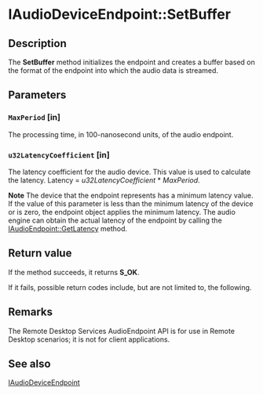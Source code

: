 # IAudioDeviceEndpoint::SetBuffer

## Description

The **SetBuffer** method initializes the endpoint and creates a buffer based on the format of the endpoint into which the audio data is streamed.

## Parameters

### `MaxPeriod` [in]

The processing time, in
100-nanosecond units, of the audio endpoint.

### `u32LatencyCoefficient` [in]

The latency coefficient for the audio device. This value is used to calculate the latency. Latency = *u32LatencyCoefficient* * *MaxPeriod*.

**Note** The device that the endpoint represents has a minimum latency
value. If the value of this parameter is less than the minimum latency of the device or is zero, the
endpoint object applies the minimum latency. The audio engine can obtain the
actual latency of the endpoint by calling the [IAudioEndpoint::GetLatency](https://learn.microsoft.com/windows/desktop/api/audioengineendpoint/nf-audioengineendpoint-iaudioendpoint-getlatency) method.

## Return value

If the method succeeds, it returns **S_OK**.

If it fails, possible return codes include, but are not limited to, the following.

## Remarks

The Remote Desktop Services AudioEndpoint API is for use in Remote Desktop scenarios; it is not for client applications.

## See also

[IAudioDeviceEndpoint](https://learn.microsoft.com/windows/desktop/api/audioengineendpoint/nn-audioengineendpoint-iaudiodeviceendpoint)